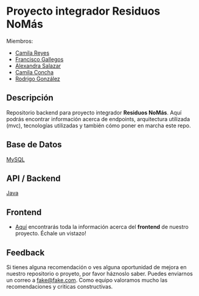 # Proyecto integrador Residuos NoMás

Miembros:

- [Camila Reyes](https://github.com/Kitakitina)
- [Francisco Gallegos](https://github.com/Pancho1508)
- [Alexandra Salazar](https://github.com/Alessstorres)
- [Camila Concha](https://github.com/CamiCCode)
- [Rodrigo González](https://github.com/rigozdev)

## Descripción

Repositorio backend para proyecto integrador **Residuos NoMás**. Aquí podrás encontrar información acerca de endpoints, arquitectura utilizada (mvc), tecnologías utilizadas y también cómo poner en marcha este repo.

<!-- ## Repositorios y despliegue -->

<!-- ## Endpoints o rutas -->

## Base de Datos

[MySQL](https://www.mysql.com/)

## API / Backend

[Java](https://www.java.com/)

<!-- ## Dependencias -->

## Frontend

- [Aquí](https://github.com/residuos-nomas-generation/residuos-front) encontrarás toda la información acerca del **frontend** de nuestro proyecto. Échale un vistazo!

## Feedback

Si tienes alguna recomendación o ves alguna oportunidad de mejora en nuestro repositorio o proyeto, por favor háznoslo saber. Puedes enviarnos un correo a fake@fake.com. Como equipo valoramos mucho las recomendaciones y criticas constructivas.